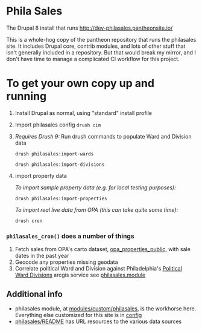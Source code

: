 # Phila Sales
The Drupal 8 install that runs http://dev-philasales.pantheonsite.io/

This is a whole-hog copy of the pantheon repository that runs the philasales site. It includes Drupal core, contrib modules, and lots of other stuff that isn't generally included in a repository. But that would break my mirror, and I don't have time to manage a complicated CI workflow for this project.

# To get your own copy up and running
1. Install Drupal as normal, using "standard" install profile
1. Import philasales config
`drush cim`
1. _Requires Drush 9:_ Run drush commands to populate Ward and Division data

    `drush philasales:import-wards`
    
    `drush philasales:import-divisions`

1. import property data

    *To import sample property data (e.g. for local testing purposes):*
  
    `drush philasales:import-properties`
  
    *To import real live data from OPA (this can take quite some time):*
  
    `drush cron`

### `philasales_cron()` does a number of things
1. Fetch sales from OPA's carto dataset, [opa_properties_public](https://cityofphiladelphia.carto.com/dataset/opa_properties_public), with sale dates in the past year
1. Geocode any properties missing geodata
1. Correlate political Ward and Division against Philadelphia's [Political Ward Divisions](https://www.opendataphilly.org/dataset/political-ward-divisions) arcgis service
see [philasales.module](modules/custom/philasales/philasales.module)

## Additional info
- philasales module, at [modules/custom/philasales](modules/custom/philasales), is the workhorse here. Everything else customized for this site is in [config](sites/default/config)
- [philasales/README](modules/custom/philasales/README) has URL resources to the various data sources
